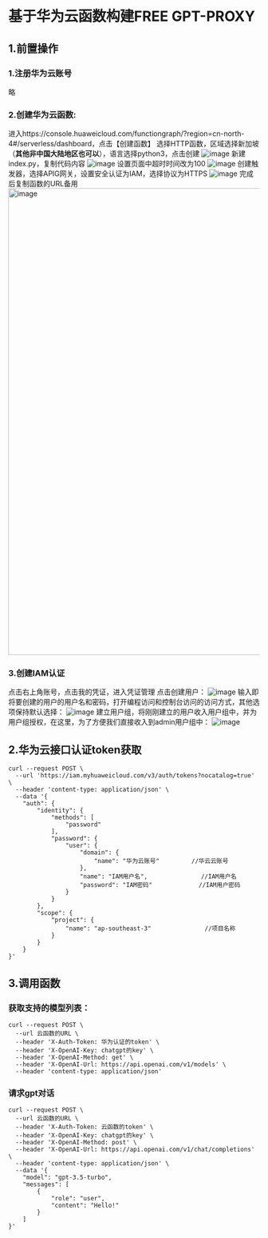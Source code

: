 # 基于华为云函数构建FREE GPT-PROXY

## 1.前置操作
### 1.注册华为云账号
略
### 2.创建华为云函数:
进入https://console.huaweicloud.com/functiongraph/?region=cn-north-4#/serverless/dashboard，点击【创建函数】
选择HTTP函数，区域选择新加坡（**其他非中国大陆地区也可以**），语言选择python3，点击创建
![image](https://github.com/sunshine2077/Huawei-cloud-func/assets/124233376/61df720e-9d27-4557-b54d-a240ef3980d7)
新建index.py，复制代码内容
![image](https://github.com/sunshine2077/Huawei-cloud-func/assets/124233376/24359d11-0ad3-4469-a707-0da2d6369d48)
设置页面中超时时间改为100
![image](https://github.com/sunshine2077/Huawei-cloud-func/assets/124233376/684a3e6b-f31a-4f6b-8dfc-e1687e9f17e6)
创建触发器，选择APIG网关，设置安全认证为IAM，选择协议为HTTPS
![image](https://github.com/sunshine2077/Huawei-cloud-func/assets/124233376/5a2b4d23-0474-43de-8c9c-8dd1445b9f49)
完成后复制函数的URL备用
<img width="934" alt="image" src="https://github.com/sunshine2077/Huawei-cloud-func/assets/124233376/94365567-10ca-41c8-a1f2-528a768345f4">

### 3.创建IAM认证
点击右上角账号，点击我的凭证，进入凭证管理
点击创建用户：
![image](https://github.com/sunshine2077/Huawei-cloud-func/assets/124233376/74c5982f-9e36-481d-8ee0-a2ec2dde0c24)
输入即将要创建的用户的用户名和密码，打开编程访问和控制台访问的访问方式，其他选项保持默认选择：
![image](https://github.com/sunshine2077/Huawei-cloud-func/assets/124233376/408fc0f4-3c6b-48cb-bbad-bce30ea83950)
建立用户组，将刚刚建立的用户收入用户组中，并为用户组授权，在这里，为了方便我们直接收入到admin用户组中：
![image](https://github.com/sunshine2077/Huawei-cloud-func/assets/124233376/30f09e3c-3e47-4114-80c5-56b441880f8a)


## 2.华为云接口认证token获取
```shell
curl --request POST \
  --url 'https://iam.myhuaweicloud.com/v3/auth/tokens?nocatalog=true' \
  --header 'content-type: application/json' \
  --data '{
    "auth": {
        "identity": {
            "methods": [
                "password"
            ],
            "password": {
                "user": {
                    "domain": {
                        "name": "华为云账号"        	//华云云账号
                    },
                    "name": "IAM用户名",             	//IAM用户名
                    "password": "IAM密码"      		//IAM用户密码
                }
            }
        },
        "scope": {
            "project": {
                "name": "ap-southeast-3"               //项目名称
            }
        }
    }
}'
```

## 3.调用函数
### 获取支持的模型列表：
```shell
curl --request POST \
  --url 云函数的URL \
  --header 'X-Auth-Token: 华为认证的token' \
  --header 'X-OpenAI-Key: chatgpt的key' \
  --header 'X-OpenAI-Method: get' \
  --header 'X-OpenAI-Url: https://api.openai.com/v1/models' \
  --header 'content-type: application/json'
```
### 请求gpt对话
```shell
curl --request POST \
  --url 云函数的URL \
  --header 'X-Auth-Token: 云函数的token' \
  --header 'X-OpenAI-Key: chatgpt的key' \
  --header 'X-OpenAI-Method: post' \
  --header 'X-OpenAI-Url: https://api.openai.com/v1/chat/completions' \
  --header 'content-type: application/json' \
  --data '{
	"model": "gpt-3.5-turbo",
	"messages": [
		{
			"role": "user",
			"content": "Hello!"
		}
	]
}'
```
